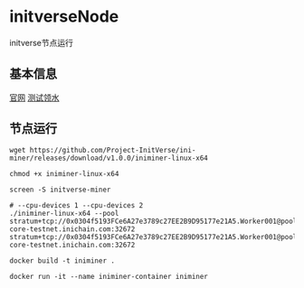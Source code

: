 # initverseNode
initverse节点运行

## 基本信息
[官网](https://candy.inichain.com?invite=3B3RRB039DG8FHA7Z1DDIV6OB)
[测试领水](https://faucet-testnet.iniscan.com/)

## 节点运行
```shell
wget https://github.com/Project-InitVerse/ini-miner/releases/download/v1.0.0/iniminer-linux-x64

chmod +x iniminer-linux-x64

screen -S initverse-miner

# --cpu-devices 1 --cpu-devices 2
./iniminer-linux-x64 --pool stratum+tcp://0x0304f5193FCe6A27e3789c27EE2B9D95177e21A5.Worker001@pool-core-testnet.inichain.com:32672 stratum+tcp://0x0304f5193FCe6A27e3789c27EE2B9D95177e21A5.Worker001@pool-core-testnet.inichain.com:32672
```

```shell
docker build -t iniminer .

docker run -it --name iniminer-container iniminer

```